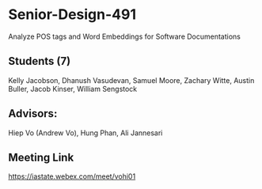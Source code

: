 # Senior-Design-491
Analyze POS tags and Word Embeddings for Software Documentations

## Students (7)
Kelly Jacobson, Dhanush Vasudevan, Samuel Moore, Zachary Witte, Austin Buller, Jacob Kinser, William Sengstock

## Advisors:
Hiep Vo (Andrew Vo), Hung Phan, Ali Jannesari

## Meeting Link
https://iastate.webex.com/meet/vohi01